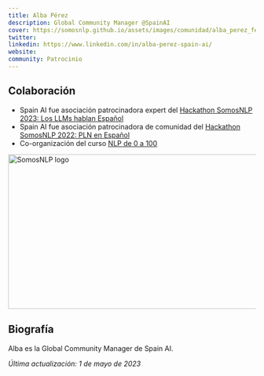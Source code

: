 ```yaml
---
title: Alba Pérez
description: Global Community Manager @SpainAI 
cover: https://somosnlp.github.io/assets/images/comunidad/alba_perez_fernandez.jpeg
twitter: 
linkedin: https://www.linkedin.com/in/alba-perez-spain-ai/ 
website: 
community: Patrocinio
---
```


## Colaboración

- Spain AI fue asociación patrocinadora expert del [Hackathon SomosNLP 2023: Los LLMs hablan Español](https://somosnlp.org/blog/hackathon-2023)
- Spain AI fue asociación patrocinadora de comunidad del [Hackathon SomosNLP 2022: PLN en Español](https://somosnlp.org/blog/hackathon-2022)
- Co-organización del curso [NLP de 0 a 100](https://somosnlp.org/nlp-de-cero-a-cien)

<div class="flex justify-center">
    <a href="https://somosnlp.org/nlp-de-cero-a-cien" target="_blank">
        <img src="https://somosnlp.github.io/assets/images/nlp_de_cero_a_cien.jpeg" alt="SomosNLP logo" width="560" height="315" />
    </a>
</div>

## Biografía

Alba es la Global Community Manager de Spain AI.

*Última actualización: 1 de mayo de 2023*
